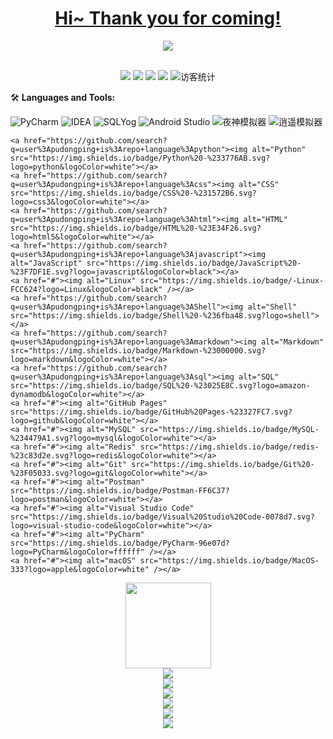 <!-- 动态打字效果 -->
<h1 align="center">
  <a href="https://sunguoqi.com/">
    Hi~ Thank you for coming!
  </a>
</h1>

<!-- 敲代码的图片 -->
<div align="center" ><img order-radius="100px" src="https://cdn.jsdelivr.net/gh/sun0225SUN/photos/images/202108300019556.gif"/></div>
<br>

<!-- 个人资料徽标 -->
<div align="center">
   
  <a href="https://blog.csdn.net/weixin_44575660/"><img src="https://img.shields.io/badge/CSDN-%E5%8D%9A%E5%AE%A2-c32136"></a>
  <a href="#"><img src="https://img.shields.io/badge/wechat-L18237037980-green"></a>
  <img src="https://img.shields.io/badge/QQ-2759100807-green">
  <img src="https://img.shields.io/badge/email-2759100807%40qq.com-green">
  <img src="https://visitor-badge.glitch.me/badge?page_id=LZhenSheng" alt="访客统计" />
</div>

🛠️ **Languages and Tools:**
<p>
    <img alt="PyCharm" src="https://img.shields.io/badge/-PyCharm-%23777BB4?logo=PyCharm&logoColor=ffffff" />
    <img alt="IDEA" src="https://img.shields.io/badge/-IDEA-%2345b8d8?logo=IntelliJ IDEA&logoColor=ffffff" />
    <img alt="SQLYog" src="https://img.shields.io/badge/SQLYog-%233776AB?logoColor=ffffff" />
    <img alt="Android Studio" src="https://img.shields.io/badge/-Android%20Studio-%231572B6?logo=Android Studio&logoColor=ffffff" />
    <img alt="夜神模拟器" src="https://img.shields.io/badge/-%E5%A4%9C%E7%A5%9E%E6%A8%A1%E6%8B%9F%E5%99%A8-%23E34F26?logoColor=ffffff" />
    <img alt="逍遥模拟器" src="https://img.shields.io/badge/-%E9%80%8D%E9%81%A5%E6%A8%A1%E6%8B%9F%E5%99%A8-FF0000?logoColor=ffffff" />

    <a href="https://github.com/search?q=user%3Apudongping+is%3Arepo+language%3Apython"><img alt="Python" src="https://img.shields.io/badge/Python%20-%233776AB.svg?logo=python&logoColor=white"></a>
    <a href="https://github.com/search?q=user%3Apudongping+is%3Arepo+language%3Acss"><img alt="CSS" src="https://img.shields.io/badge/CSS%20-%231572B6.svg?logo=css3&logoColor=white"></a>
    <a href="https://github.com/search?q=user%3Apudongping+is%3Arepo+language%3Ahtml"><img alt="HTML" src="https://img.shields.io/badge/HTML%20-%23E34F26.svg?logo=html5&logoColor=white"></a>
    <a href="https://github.com/search?q=user%3Apudongping+is%3Arepo+language%3Ajavascript"><img alt="JavaScript" src="https://img.shields.io/badge/JavaScript%20-%23F7DF1E.svg?logo=javascript&logoColor=black"></a>
    <a href="#"><img alt="Linux" src="https://img.shields.io/badge/-Linux-FCC624?logo=Linux&logoColor=black" /></a>
    <a href="https://github.com/search?q=user%3Apudongping+is%3Arepo+language%3AShell"><img alt="Shell" src="https://img.shields.io/badge/Shell%20-%236fba48.svg?logo=shell"></a>
    <a href="https://github.com/search?q=user%3Apudongping+is%3Arepo+language%3Amarkdown"><img alt="Markdown" src="https://img.shields.io/badge/Markdown-%23000000.svg?logo=markdown&logoColor=white"></a>
    <a href="https://github.com/search?q=user%3Apudongping+is%3Arepo+language%3Asql"><img alt="SQL" src="https://img.shields.io/badge/SQL%20-%23025E8C.svg?logo=amazon-dynamodb&logoColor=white"></a>
    <a href="#"><img alt="GitHub Pages" src="https://img.shields.io/badge/GitHub%20Pages-%23327FC7.svg?logo=github&logoColor=white"></a>
    <a href="#"><img alt="MySQL" src="https://img.shields.io/badge/MySQL-%234479A1.svg?logo=mysql&logoColor=white"></a>
    <a href="#"><img alt="Redis" src="https://img.shields.io/badge/redis-%23c83d2e.svg?logo=redis&logoColor=white"></a>
    <a href="#"><img alt="Git" src="https://img.shields.io/badge/Git%20-%23F05033.svg?logo=git&logoColor=white"></a>
    <a href="#"><img alt="Postman" src="https://img.shields.io/badge/Postman-FF6C37?logo=postman&logoColor=white"></a>
    <a href="#"><img alt="Visual Studio Code" src="https://img.shields.io/badge/Visual%20Studio%20Code-0078d7.svg?logo=visual-studio-code&logoColor=white"></a>
    <a href="#"><img alt="PyCharm" src="https://img.shields.io/badge/PyCharm-96e07d?logo=PyCharm&logoColor=ffffff" /></a>
    <a href="#"><img alt="macOS" src="https://img.shields.io/badge/MacOS-333?logo=apple&logoColor=white" /></a>
</p>

<div align="center"> <img height="137px" src="https://github-readme-stats.vercel.app/api?username=LZhenSheng&hide_title=true&hide_border=true&show_icons=trueline_height=21&text_color=000&icon_color=000&bg_color=0,ea6161,ffc64d,fffc4d,52fa5a&theme=graywhite" /> </div>

<!-- 贪吃蛇代码贡献图 -->
<div align="center"><img src="https://cdn.jsdelivr.net/gh/LZhenSheng/LZhenSheng/contribution-snake/github-contribution-grid-snake.svg" /></div>

<div align="center"> <img src="https://github-readme-stats.vercel.app/api/top-langs/?username=LZhenSheng&hide_title=true&hide_border=true&layout=compact&langs_count=6&text_color=000&icon_color=fff&bg_color=0,52fa5a,4dfcff,c64dff&theme=graywhite" /> </div>

<div align="center"> <img src="https://github-profile-trophy.vercel.app/?username=LZhenSheng" /> </div>

<div align="center"> <img src="https://activity-graph.herokuapp.com/graph?username=LZhenSheng&theme=xcode" /> </div>

<div align="center"> <img src="https://github-readme-streak-stats.herokuapp.com/?user=sun0225SUN" /> </div>

<div align="center"> <img src="https://stats.justsong.cn/api/csdn?id=weixin_44575660&theme=dark"> </div>

